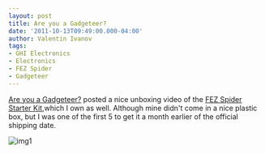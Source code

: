 ```yaml
---
layout: post
title: Are you a Gadgeteer?
date: '2011-10-13T09:49:00.000-04:00'
author: Valentin Ivanov
tags:
- GHI Electronics
- Electronics
- FEZ Spider
- Gadgeteer
---
```

[Are you a Gadgeteer?](https://devhammer.net/blog/are-you-a-gadgeteer#.TpbrSqJGA0Y.blogger) posted a nice unboxing video of the [FEZ Spider Starter Kit](https://www.ghielectronics.com/catalog/product/297),which I own as well. Although mine didn't come in a nice plastic box, but I was one of the first 5 to get it a month earlier of the official shipping date.

![img1](https://3.bp.blogspot.com/-eRsGwOvKjeg/TpbtFcjYKSI/AAAAAAAAAOs/FCIpBV2ipdY/s1600/297-0_large.jpg)